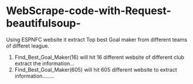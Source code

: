 # WebScrape-code-with-Request-beautifulsoup-

Using ESPNFC website it extract Top best Goal maker from different teams of differet league.
1. Find_Best_Goal_Maker(16) will hit 16 different website of different club extract the information... 
2. Find_Best_Goal_Maker(605) will hit 605 different website to extract information........
